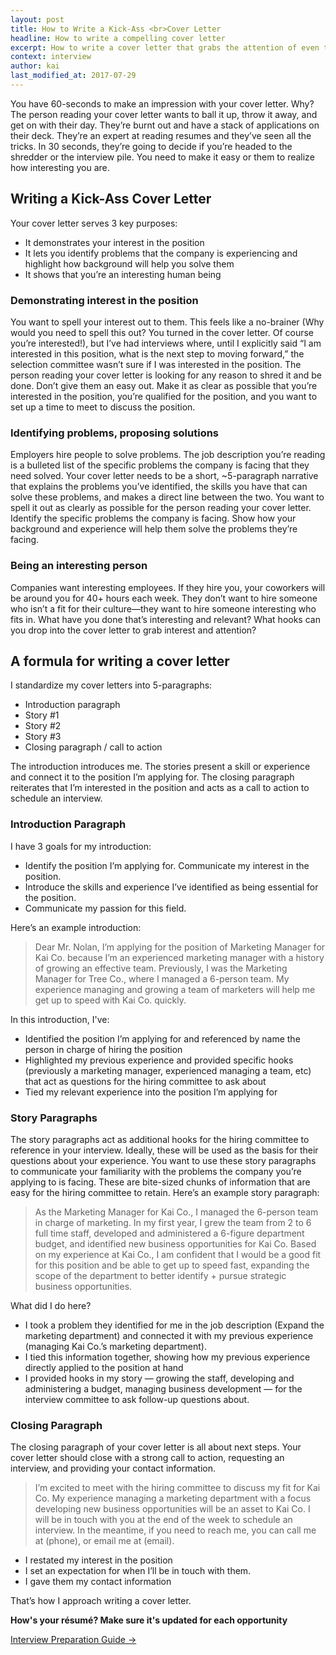 ```yaml
---
layout: post
title: How to Write a Kick-Ass <br>Cover Letter
headline: How to write a compelling cover letter
excerpt: How to write a cover letter that grabs the attention of even the most seasoned resume or CV reader
context: interview
author: kai
last_modified_at: 2017-07-29
--- 
```

You have 60-seconds to make an impression with your cover letter. Why? The person reading your cover letter wants to ball it up, throw it away, and get on with their day. They’re burnt out and have a stack of applications on their deck. They’re an expert at reading resumes and they’ve seen all the tricks. In 30 seconds, they’re going to decide if you’re headed to the shredder or the interview pile. You need to make it easy or them to realize how interesting you are.

## Writing a Kick-Ass Cover Letter

Your cover letter serves 3 key purposes:

*   It demonstrates your interest in the position
*   It lets you identify problems that the company is experiencing and highlight how background will help you solve them
*   It shows that you’re an interesting human being

### Demonstrating interest in the position

You want to spell your interest out to them. This feels like a no-brainer (Why would you need to spell this out? You turned in the cover letter. Of course you’re interested!), but I’ve had interviews where, until I explicitly said “I am interested in this position, what is the next step to moving forward,” the selection committee wasn’t sure if I was interested in the position. The person reading your cover letter is looking for any reason to shred it and be done. Don’t give them an easy out. Make it as clear as possible that you’re interested in the position, you’re qualified for the position, and you want to set up a time to meet to discuss the position.

### Identifying problems, proposing solutions

Employers hire people to solve problems. The job description you’re reading is a bulleted list of the specific problems the company is facing that they need solved. Your cover letter needs to be a short, ~5-paragraph narrative that explains the problems you’ve identified, the skills you have that can solve these problems, and makes a direct line between the two. You want to spell it out as clearly as possible for the person reading your cover letter. Identify the specific problems the company is facing. Show how your background and experience will help them solve the problems they’re facing.

### Being an interesting person

Companies want interesting employees. If they hire you, your coworkers will be around you for 40+ hours each week. They don’t want to hire someone who isn’t a fit for their culture—they want to hire someone interesting who fits in. What have you done that’s interesting and relevant? What hooks can you drop into the cover letter to grab interest and attention?

## A formula for writing a cover letter

I standardize my cover letters into 5-paragraphs:

*   Introduction paragraph
*   Story #1
*   Story #2
*   Story #3
*   Closing paragraph / call to action

The introduction introduces me. The stories present a skill or experience and connect it to the position I’m applying for. The closing paragraph reiterates that I’m interested in the position and acts as a call to action to schedule an interview.

### Introduction Paragraph

I have 3 goals for my introduction:

*   Identify the position I’m applying for. Communicate my interest in the position.
*   Introduce the skills and experience I’ve identified as being essential for the position.
*   Communicate my passion for this field.

Here’s an example introduction:

> Dear Mr. Nolan, I’m applying for the position of Marketing Manager for Kai Co. because I’m an experienced marketing manager with a history of growing an effective team. Previously, I was the Marketing Manager for Tree Co., where I managed a 6-person team. My experience managing and growing a team of marketers will help me get up to speed with Kai Co. quickly.

In this introduction, I've:

*   Identified the position I’m applying for and referenced by name the person in charge of hiring the position
*   Highlighted my previous experience and provided specific hooks (previously a marketing manager, experienced managing a team, etc) that act as questions for the hiring committee to ask about
*   Tied my relevant experience into the position I’m applying for

### Story Paragraphs

The story paragraphs act as additional hooks for the hiring committee to reference in your interview. Ideally, these will be used as the basis for their questions about your experience. You want to use these story paragraphs to communicate your familiarity with the problems the company you’re applying to is facing. These are bite-sized chunks of information that are easy for the hiring committee to retain. Here’s an example story paragraph:

> As the Marketing Manager for Kai Co., I managed the 6-person team in charge of marketing. In my first year, I grew the team from 2 to 6 full time staff, developed and administered a 6-figure department budget, and identified new business opportunities for Kai Co. Based on my experience at Kai Co., I am confident that I would be a good fit for this position and be able to get up to speed fast, expanding the scope of the department to better identify + pursue strategic business opportunities.

What did I do here?

*   I took a problem they identified for me in the job description (Expand the marketing department) and connected it with my previous experience (managing Kai Co.’s marketing department).
*   I tied this information together, showing how my previous experience directly applied to the position at hand
*   I provided hooks in my story — growing the staff, developing and administering a budget, managing business development — for the interview committee to ask follow-up questions about.

### Closing Paragraph

The closing paragraph of your cover letter is all about next steps. Your cover letter should close with a strong call to action, requesting an interview, and providing your contact information.

> I’m excited to meet with the hiring committee to discuss my fit for Kai Co. My experience managing a marketing department with a focus developing new business opportunities will be an asset to Kai Co. I will be in touch with you at the end of the week to schedule an interview. In the meantime, if you need to reach me, you can call me at (phone), or email me at (email).

*   I restated my interest in the position
*   I set an expectation for when I’ll be in touch with them.
*   I gave them my contact information

That’s how I approach writing a cover letter.

<div class='guide-link'>
<p><strong>How's your résumé? Make sure it's updated for each opportunity</strong></p>
<p><a href="/interview-preparation-guide/">Interview Preparation Guide →</a></p>
</div>

<div class="inline-ad hidden"></div>